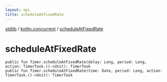 ```yaml
---
layout: api
title: scheduleAtFixedRate
---
```

[stdlib](../index.md) / [kotlin.concurrent](index.md) / [scheduleAtFixedRate](scheduleAtFixedRate.md)

# scheduleAtFixedRate

```
public fun Timer.scheduleAtFixedRate(delay: Long, period: Long, action: TimerTask.()->Unit): TimerTask
public fun Timer.scheduleAtFixedRate(time: Date, period: Long, action: TimerTask.()->Unit): TimerTask
```
